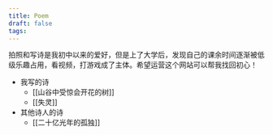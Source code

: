 ```yaml
---
title: Poem
draft: false
tags:
---
```

拍照和写诗是我初中以来的爱好，但是上了大学后，发现自己的课余时间逐渐被低级乐趣占用，看视频，打游戏成了主体。希望运营这个网站可以帮我找回初心！
- 我写的诗
	- [[山谷中受惊会开花的树]]
	- [[失灵]]
- 其他诗人的诗
	- [[二十亿光年的孤独]]